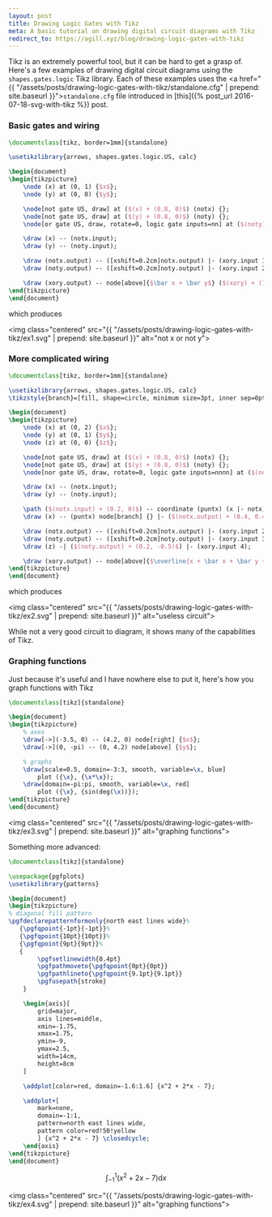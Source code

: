 ```yaml
---
layout: post
title: Drawing Logic Gates with Tikz
meta: A basic tutorial on drawing digital circuit diagrams with Tikz
redirect_to: https://agill.xyz/blog/drawing-logic-gates-with-tikz
---
```


Tikz is an extremely powerful tool, but it can be hard to get a grasp of. Here's a few examples of drawing digital circuit diagrams using the `shapes.gates.logic` Tikz library. Each of these examples uses the <a href="{{ "/assets/posts/drawing-logic-gates-with-tikz/standalone.cfg" | prepend: site.baseurl }}">`standalone.cfg`</a> file introduced in [this]({% post_url 2016-07-18-svg-with-tikz %}) post.

### Basic gates and wiring

```latex
\documentclass[tikz, border=1mm]{standalone}

\usetikzlibrary{arrows, shapes.gates.logic.US, calc}

\begin{document}
\begin{tikzpicture}
    \node (x) at (0, 1) {$x$};
    \node (y) at (0, 0) {$y$};

    \node[not gate US, draw] at ($(x) + (0.8, 0)$) (notx) {};
    \node[not gate US, draw] at ($(y) + (0.8, 0)$) (noty) {};
    \node[or gate US, draw, rotate=0, logic gate inputs=nn] at ($(noty) + (1.5, 0.5)$) (xory) {};

    \draw (x) -- (notx.input);
    \draw (y) -- (noty.input);

    \draw (notx.output) -- ([xshift=0.2cm]notx.output) |- (xory.input 1);
    \draw (noty.output) -- ([xshift=0.2cm]noty.output) |- (xory.input 2);

    \draw (xory.output) -- node[above]{$\bar x + \bar y$} ($(xory) + (1.5, 0)$);
\end{tikzpicture}
\end{document}
```

which produces

<img class="centered" src="{{ "/assets/posts/drawing-logic-gates-with-tikz/ex1.svg" | prepend: site.baseurl }}" alt="not x or not y">

### More complicated wiring

```latex
\documentclass[tikz, border=1mm]{standalone}

\usetikzlibrary{arrows, shapes.gates.logic.US, calc}
\tikzstyle{branch}=[fill, shape=circle, minimum size=3pt, inner sep=0pt]

\begin{document}
\begin{tikzpicture}
    \node (x) at (0, 2) {$x$};
    \node (y) at (0, 1) {$y$};
    \node (z) at (0, 0) {$z$};

    \node[not gate US, draw] at ($(x) + (0.8, 0)$) (notx) {};
    \node[not gate US, draw] at ($(y) + (0.8, 0)$) (noty) {};
    \node[nor gate US, draw, rotate=0, logic gate inputs=nnnn] at ($(noty) + (2, 0.085)$) (xory) {};

    \draw (x) -- (notx.input);
    \draw (y) -- (noty.input);

    \path ($(notx.input) + (0.2, 0)$) -- coordinate (puntx) (x |- notx);
    \draw (x) -- (puntx) node[branch] {} |- ($(notx.output) + (0.4, 0.4)$) |- (xory.input 1);

    \draw (notx.output) -- ([xshift=0.2cm]notx.output) |- (xory.input 2);
    \draw (noty.output) -- ([xshift=0.2cm]noty.output) |- (xory.input 3);
    \draw (z) -| ($(noty.output) + (0.2, -0.5)$) |- (xory.input 4);

    \draw (xory.output) -- node[above]{$\overline{x + \bar x + \bar y + z}$} ($(xory) + (3, 0)$);
\end{tikzpicture}
\end{document}
```

which produces

<img class="centered" src="{{ "/assets/posts/drawing-logic-gates-with-tikz/ex2.svg" | prepend: site.baseurl }}" alt="useless circuit">

While not a very good circuit to diagram, it shows many of the capabilities of Tikz.

### Graphing functions

Just because it's useful and I have nowhere else to put it, here's how you graph functions with Tikz

```latex
\documentclass[tikz]{standalone}

\begin{document}
\begin{tikzpicture}
    % axes
    \draw[->](-3.5, 0) -- (4.2, 0) node[right] {$x$};
    \draw[->](0, -pi) -- (0, 4.2) node[above] {$y$};

    % graphs
    \draw[scale=0.5, domain=-3:3, smooth, variable=\x, blue]
        plot ({\x}, {\x*\x});
    \draw[domain=-pi:pi, smooth, variable=\x, red]
        plot ({\x}, {sin(deg(\x))});
\end{tikzpicture}
\end{document}
```

<img class="centered" src="{{ "/assets/posts/drawing-logic-gates-with-tikz/ex3.svg" | prepend: site.baseurl }}" alt="graphing functions">

Something more advanced:

```latex
\documentclass[tikz]{standalone}

\usepackage{pgfplots}
\usetikzlibrary{patterns}

\begin{document}
\begin{tikzpicture}
% diagonal fill pattern
\pgfdeclarepatternformonly{north east lines wide}%
   {\pgfqpoint{-1pt}{-1pt}}%
   {\pgfqpoint{10pt}{10pt}}%
   {\pgfqpoint{9pt}{9pt}}%
   {
        \pgfsetlinewidth{0.4pt}
        \pgfpathmoveto{\pgfqpoint{0pt}{0pt}}
        \pgfpathlineto{\pgfqpoint{9.1pt}{9.1pt}}
        \pgfusepath{stroke}
    }

    \begin{axis}[
        grid=major,
        axis lines=middle,
        xmin=-1.75,
        xmax=1.75,
        ymin=-9,
        ymax=2.5,
        width=14cm,
        height=8cm
    ]

    \addplot[color=red, domain=-1.6:1.6] {x^2 + 2*x - 7};

    \addplot+[
        mark=none,
        domain=-1:1,
        pattern=north east lines wide,
        pattern color=red!50!yellow
        ] {x^2 + 2*x - 7} \closedcycle;
    \end{axis}
\end{tikzpicture}
\end{document}
```

$$\int_{-1}^{1} (x^2 + 2x - 7) \mathrm{d}x$$

<img class="centered" src="{{ "/assets/posts/drawing-logic-gates-with-tikz/ex4.svg" | prepend: site.baseurl }}" alt="graphing functions">
